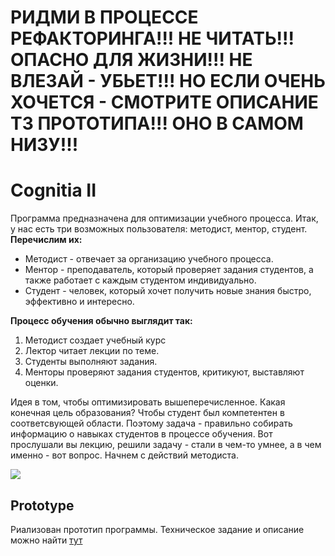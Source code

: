 # РИДМИ В ПРОЦЕССЕ РЕФАКТОРИНГА!!! НЕ ЧИТАТЬ!!! ОПАСНО ДЛЯ ЖИЗНИ!!! НЕ ВЛЕЗАЙ - УБЬЕТ!!! НО ЕСЛИ ОЧЕНЬ ХОЧЕТСЯ - СМОТРИТЕ ОПИСАНИЕ ТЗ ПРОТОТИПА!!! ОНО В САМОМ НИЗУ!!! 

# Cognitia II

Программа предназначена для оптимизации учебного процесса.
Итак, у нас есть три возможных пользователя: методист, ментор, студент.
**Перечислим их:**

* Методист - отвечает за организацию учебного процесса.
* Ментор - преподаватель, который проверяет задания студентов, а также работает с каждым студентом индивидуально.
* Студент - человек, который хочет получить новые знания быстро, эффективно и интересно.

**Процесс обучения обычно выглядит так:**

1. Методист создает учебный курс
2. Лектор читает лекции по теме.
3. Студенты выполняют задания.
4. Менторы проверяют задания студентов, критикуют, выставляют оценки.

Идея в том, чтобы оптимизировать вышеперечисленное. Какая конечная цель образования? Чтобы студент был компетентен в соответсвующей области. Поэтому задача - правильно собирать информацию о навыках студентов в процессе обучения. Вот прослушали вы лекцию, решили задачу - стали в чем-то умнее, а в чем именно - вот вопрос. 
Начнем с действий методиста.

![](https://github.com/timattt/Project-Cognitia-II/blob/main/About/Logo.png)

## Prototype

Риализован прототип программы.
Техническое задание и описание можно найти [тут](https://github.com/timattt/Project-Cognitia-II/blob/main/About/PrototypeTechnicalTask/PrototypeTechnicalTask.md)
